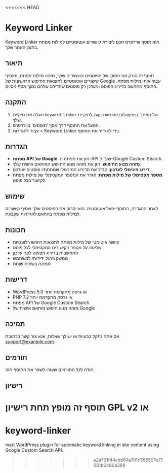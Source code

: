 <<<<<<< HEAD
# Keyword Linker

Keyword Linker הוא תוסף וורדפרס חכם ליצירת קישורים אוטומטיים למילות מפתח בתוכן האתר שלך.

## תיאור

תוסף זה סורק את התוכן של הפוסטים והעמודים שלך, מזהה מילות מפתח, ומוסיף קישורים אוטומטיים לתוצאות החיפוש הראשונות של Google עבור אותן מילות מפתח. התוסף מתחשב בדירוג הפוסט ומעדכן רק פוסטים שהדירוג שלהם נמוך מסף מסוים.

## התקנה

1. העלה את תיקיית `keyword-linker` לתיקיית `/wp-content/plugins/` של האתר שלך.
2. הפעל את התוסף דרך מסך 'תוספים' בוורדפרס.
3. עבור להגדרות > Keyword Linker כדי להגדיר את התוסף.

## הגדרות

- **מפתח API של Google**: הזן את מפתח ה-API שלך ל-Google Custom Search.
- **מזהה מנוע החיפוש**: הזן את מזהה מנוע החיפוש המותאם אישית שלך.
- **דירוג מינימלי לעדכון**: הגדר את הדירוג המינימלי שמתחתיו פוסטים יעודכנו.
- **מספר מקסימלי של מילות מפתח**: הגדר את המספר המקסימלי של מילות מפתח לקישור בכל פוסט.

## שימוש

לאחר ההגדרה, התוסף יפעל אוטומטית. הוא יסרוק את הפוסטים שלך ויוסיף קישורים למילות מפתח בהתאם להגדרות שקבעת.

## תכונות

- קישור אוטומטי של מילות מפתח לתוצאות חיפוש רלוונטיות
- שליטה על מספר הקישורים המקסימלי לכל פוסט
- התחשבות בדירוג הפוסט לפני עדכון
- ממשק ניהול ידידותי למשתמש
- תמיכה בשפות שונות

## דרישות

- WordPress 5.0 או גרסה מתקדמת יותר
- PHP 7.2 או גרסה מתקדמת יותר
- מפתח API של Google Custom Search
- מזהה מנוע חיפוש מותאם אישית של Google

## תמיכה

אם אתה נתקל בבעיות או יש לך שאלות, אנא צור קשר בכתובת support@example.com.

## תורמים

תודה לכל התורמים שעזרו לשפר את התוסף הזה.

## רישיון

תוסף זה מופץ תחת רישיון GPL v2 או
=======
# keyword-linker
mart WordPress plugin for automatic keyword linking in site content using Google Custom Search API.
>>>>>>> a2a701f44edd64a511c355507e71081b6480a389
